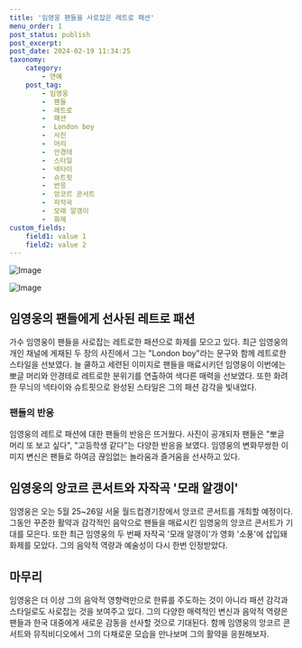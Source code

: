 ```yaml
---
title: '임영웅 팬들을 사로잡은 레트로 패션'
menu_order: 1
post_status: publish
post_excerpt: 
post_date: 2024-02-19 11:34:25
taxonomy:
    category:
        - 연예
    post_tag:
        - 임영웅
        -  팬들
        -  레트로
        -  패션
        -  London boy
        -  사진
        -  머리
        -  안경테
        -  스타일
        -  넥타이
        -  슈트핏
        -  반응
        -  앙코르 콘서트
        -  자작곡
        -  모래 알갱이
        -  화제
custom_fields:
    field1: value 1
    field2: value 2
---
```


![Image](https://mimgnews.pstatic.net/image/112/2024/02/12/202402121720527091883_20240212172358_01_20240212173001211.jpg?type=w540)

![Image](https://ssl.pstatic.net/mimgnews/image/112/2024/02/12/202402121720527091883_20240212172411_01_20240212173001215.jpg?type=w540)

## 임영웅의 팬들에게 선사된 레트로 패션
가수 임영웅이 팬들을 사로잡는 레트로한 패션으로 화제를 모으고 있다. 최근 임영웅의 개인 채널에 게재된 두 장의 사진에서 그는 "London boy"라는 문구와 함께 레트로한 스타일을 선보였다. 늘 쿨하고 세련된 이미지로 팬들을 매료시키던 임영웅이 이번에는 뽀글 머리와 안경테로 레트로한 분위기를 연출하여 색다른 매력을 선보였다. 또한 화려한 무늬의 넥타이와 슈트핏으로 완성된 스타일은 그의 패션 감각을 빛내었다.
### 팬들의 반응
임영웅의 레트로 패션에 대한 팬들의 반응은 뜨거웠다. 사진이 공개되자 팬들은 "뽀글 머리 또 보고 싶다", "고등학생 같다"는 다양한 반응을 보였다. 임영웅의 변화무쌍한 이미지 변신은 팬들로 하여금 끊임없는 놀라움과 즐거움을 선사하고 있다.
## 임영웅의 앙코르 콘서트와 자작곡 '모래 알갱이'
임영웅은 오는 5월 25~26일 서울 월드컵경기장에서 앙코르 콘서트를 개최할 예정이다. 그동안 꾸준한 활약과 감각적인 음악으로 팬들을 매료시킨 임영웅의 앙코르 콘서트가 기대를 모은다. 또한 최근 임영웅의 두 번째 자작곡 '모래 알갱이'가 영화 '소풍'에 삽입돼 화제를 모았다. 그의 음악적 역량과 예술성이 다시 한번 인정받았다.
## 마무리
임영웅은 더 이상 그의 음악적 영향력만으로 한류를 주도하는 것이 아니라 패션 감각과 스타일로도 사로잡는 것을 보여주고 있다. 그의 다양한 매력적인 변신과 음악적 역량은 팬들과 한국 대중에게 새로운 감동을 선사할 것으로 기대된다. 함께 임영웅의 앙코르 콘서트와 뮤직비디오에서 그의 다채로운 모습을 만나보며 그의 활약을 응원해보자.
